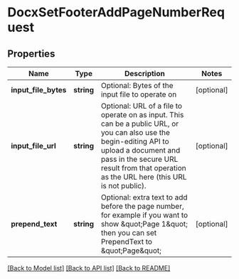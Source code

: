 # DocxSetFooterAddPageNumberRequest

## Properties
Name | Type | Description | Notes
------------ | ------------- | ------------- | -------------
**input_file_bytes** | **string** | Optional: Bytes of the input file to operate on | [optional] 
**input_file_url** | **string** | Optional: URL of a file to operate on as input.  This can be a public URL, or you can also use the begin-editing API to upload a document and pass in the secure URL result from that operation as the URL here (this URL is not public). | [optional] 
**prepend_text** | **string** | Optional: extra text to add before the page number, for example if you want to show \&quot;Page 1\&quot; then you can set PrependText to \&quot;Page\&quot; | [optional] 

[[Back to Model list]](../README.md#documentation-for-models) [[Back to API list]](../README.md#documentation-for-api-endpoints) [[Back to README]](../README.md)


